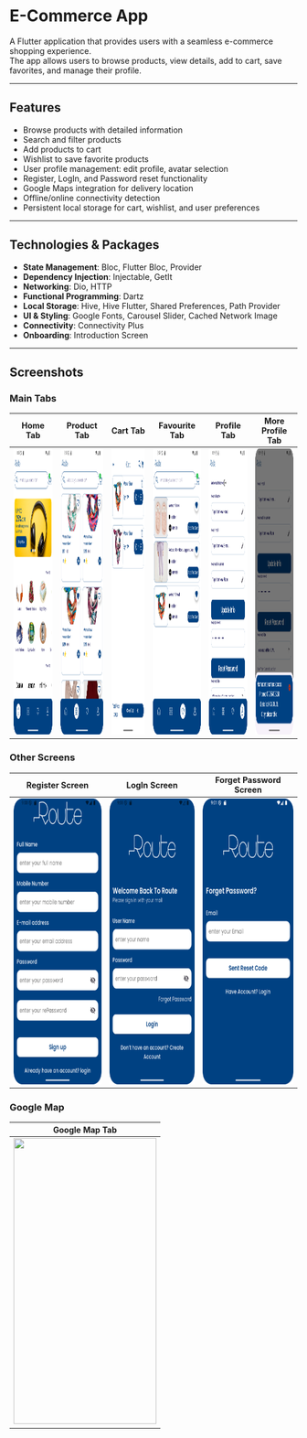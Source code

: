 # E-Commerce App

A Flutter application that provides users with a seamless e-commerce shopping experience.  
The app allows users to browse products, view details, add to cart, save favorites, and manage their profile.

---

## Features
- Browse products with detailed information
- Search and filter products
- Add products to cart
- Wishlist to save favorite products
- User profile management: edit profile, avatar selection
- Register, LogIn, and Password reset functionality
- Google Maps integration for delivery location
- Offline/online connectivity detection
- Persistent local storage for cart, wishlist, and user preferences

---

## Technologies & Packages
- **State Management**: Bloc, Flutter Bloc, Provider  
- **Dependency Injection**: Injectable, GetIt  
- **Networking**: Dio, HTTP  
- **Functional Programming**: Dartz  
- **Local Storage**: Hive, Hive Flutter, Shared Preferences, Path Provider  
- **UI & Styling**: Google Fonts, Carousel Slider, Cached Network Image  
- **Connectivity**: Connectivity Plus  
- **Onboarding**: Introduction Screen  

---
## Screenshots

### Main Tabs
| Home Tab | Product Tab | Cart Tab | Favourite Tab | Profile Tab | More Profile Tab |
|----------|------------|---------|---------------|-------------|-----------------|
| <img src="assets/ScreenShots/E-Commerce%20Home%20Tab.png" width="300" height="500"/> | <img src="assets/ScreenShots/E-Commerce%20Product%20Tab.png" width="250" height="500"/> | <img src="assets/ScreenShots/E-Commerce%20Cart%20Tab.png" width="300" height="500"/> | <img src="assets/ScreenShots/E-Commerce%20Favourite%20Tab.png" width="250" height="500"/> | <img src="assets/ScreenShots/E-Commerce%20Profile%20Tab.png" width="250" height="500"/> | <img src="assets/ScreenShots/E-Commerce%20More%20Profile%20Tab.png" width="250" height="500"/> |

### Other Screens
| Register Screen | LogIn Screen | Forget Password Screen |
|----------------|--------------|-----------------------|
| <img src="assets/ScreenShots/E-Commerce%20Register%20Screen.png" width="250" height="500"/> | <img src="assets/ScreenShots/E-Commerce%20LogIn%20Screen.png" width="250" height="500"/> | <img src="assets/ScreenShots/E-Commerce%20Forget%20Password%20Screen.png" width="250" height="500"/> |

### Google Map
| Google Map Tab |
|----------------|
| <img src="assets/ScreenShots/E-Commerce%20Google%20Maps.png" width="250" height="500"/> |
